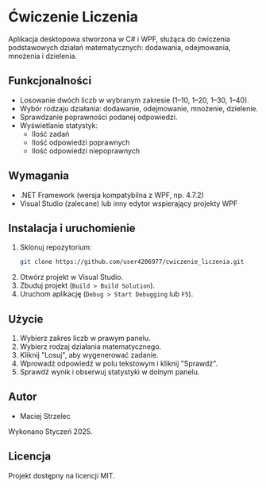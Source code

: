 # Ćwiczenie Liczenia

Aplikacja desktopowa stworzona w C# i WPF, służąca do ćwiczenia podstawowych działań matematycznych: dodawania, odejmowania, mnożenia i dzielenia.

## Funkcjonalności

- Losowanie dwóch liczb w wybranym zakresie (1–10, 1–20, 1–30, 1–40).
- Wybór rodzaju działania: dodawanie, odejmowanie, mnożenie, dzielenie.
- Sprawdzanie poprawności podanej odpowiedzi.
- Wyświetlanie statystyk:
  - Ilość zadań
  - Ilość odpowiedzi poprawnych
  - Ilość odpowiedzi niepoprawnych

## Wymagania

- .NET Framework (wersja kompatybilna z WPF, np. 4.7.2)
- Visual Studio (zalecane) lub inny edytor wspierający projekty WPF

## Instalacja i uruchomienie

1. Sklonuj repozytorium:
   ```bash
   git clone https://github.com/user4206977/cwiczenie_liczenia.git

2. Otwórz projekt w Visual Studio.
3. Zbuduj projekt (`Build > Build Solution`).
4. Uruchom aplikację (`Debug > Start Debugging` lub `F5`).

## Użycie

1. Wybierz zakres liczb w prawym panelu.
2. Wybierz rodzaj działania matematycznego.
3. Kliknij "Losuj", aby wygenerować zadanie.
4. Wprowadź odpowiedź w polu tekstowym i kliknij "Sprawdź".
5. Sprawdź wynik i obserwuj statystyki w dolnym panelu.

## Autor

* Maciej Strzelec

Wykonano Styczeń 2025.

## Licencja

Projekt dostępny na licencji MIT.
